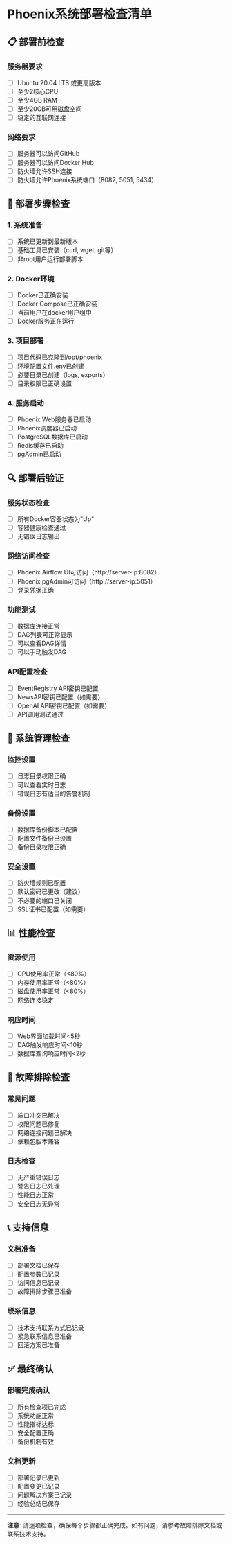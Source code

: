 # Phoenix系统部署检查清单

## 📋 部署前检查

### 服务器要求
- [ ] Ubuntu 20.04 LTS 或更高版本
- [ ] 至少2核心CPU
- [ ] 至少4GB RAM
- [ ] 至少20GB可用磁盘空间
- [ ] 稳定的互联网连接

### 网络要求
- [ ] 服务器可以访问GitHub
- [ ] 服务器可以访问Docker Hub
- [ ] 防火墙允许SSH连接
- [ ] 防火墙允许Phoenix系统端口（8082, 5051, 5434）

## 🚀 部署步骤检查

### 1. 系统准备
- [ ] 系统已更新到最新版本
- [ ] 基础工具已安装（curl, wget, git等）
- [ ] 非root用户运行部署脚本

### 2. Docker环境
- [ ] Docker已正确安装
- [ ] Docker Compose已正确安装
- [ ] 当前用户在docker用户组中
- [ ] Docker服务正在运行

### 3. 项目部署
- [ ] 项目代码已克隆到/opt/phoenix
- [ ] 环境配置文件.env已创建
- [ ] 必要目录已创建（logs, exports）
- [ ] 目录权限已正确设置

### 4. 服务启动
- [ ] Phoenix Web服务器已启动
- [ ] Phoenix调度器已启动
- [ ] PostgreSQL数据库已启动
- [ ] Redis缓存已启动
- [ ] pgAdmin已启动

## 🔍 部署后验证

### 服务状态检查
- [ ] 所有Docker容器状态为"Up"
- [ ] 容器健康检查通过
- [ ] 无错误日志输出

### 网络访问检查
- [ ] Phoenix Airflow UI可访问（http://server-ip:8082）
- [ ] Phoenix pgAdmin可访问（http://server-ip:5051）
- [ ] 登录凭据正确

### 功能测试
- [ ] 数据库连接正常
- [ ] DAG列表可正常显示
- [ ] 可以查看DAG详情
- [ ] 可以手动触发DAG

### API配置检查
- [ ] EventRegistry API密钥已配置
- [ ] NewsAPI密钥已配置（如需要）
- [ ] OpenAI API密钥已配置（如需要）
- [ ] API调用测试通过

## 🔧 系统管理检查

### 监控设置
- [ ] 日志目录权限正确
- [ ] 可以查看实时日志
- [ ] 错误日志有适当的告警机制

### 备份设置
- [ ] 数据库备份脚本已配置
- [ ] 配置文件备份已设置
- [ ] 备份目录权限正确

### 安全设置
- [ ] 防火墙规则已配置
- [ ] 默认密码已更改（建议）
- [ ] 不必要的端口已关闭
- [ ] SSL证书已配置（如需要）

## 📊 性能检查

### 资源使用
- [ ] CPU使用率正常（<80%）
- [ ] 内存使用率正常（<80%）
- [ ] 磁盘使用率正常（<80%）
- [ ] 网络连接稳定

### 响应时间
- [ ] Web界面加载时间<5秒
- [ ] DAG触发响应时间<10秒
- [ ] 数据库查询响应时间<2秒

## 🚨 故障排除检查

### 常见问题
- [ ] 端口冲突已解决
- [ ] 权限问题已修复
- [ ] 网络连接问题已解决
- [ ] 依赖包版本兼容

### 日志检查
- [ ] 无严重错误日志
- [ ] 警告日志已处理
- [ ] 性能日志正常
- [ ] 安全日志无异常

## 📞 支持信息

### 文档准备
- [ ] 部署文档已保存
- [ ] 配置参数已记录
- [ ] 访问信息已记录
- [ ] 故障排除步骤已准备

### 联系信息
- [ ] 技术支持联系方式已记录
- [ ] 紧急联系信息已准备
- [ ] 回滚方案已准备

## ✅ 最终确认

### 部署完成确认
- [ ] 所有检查项已完成
- [ ] 系统功能正常
- [ ] 性能指标达标
- [ ] 安全配置正确
- [ ] 备份机制有效

### 文档更新
- [ ] 部署记录已更新
- [ ] 配置变更已记录
- [ ] 问题解决方案已记录
- [ ] 经验总结已保存

---

**注意**: 请逐项检查，确保每个步骤都正确完成。如有问题，请参考故障排除文档或联系技术支持。
